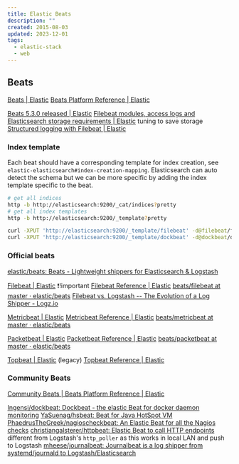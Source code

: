 ```yaml
---
title: Elastic Beats
description: ""
created: 2015-08-03
updated: 2023-12-01
tags:
  - elastic-stack
  - web
---
```


## Beats

[Beats | Elastic](https://www.elastic.co/products/beats)
[Beats Platform Reference | Elastic](https://www.elastic.co/guide/en/beats/libbeat/current/index.html)

[Beats 5.3.0 released | Elastic](https://www.elastic.co/blog/beats-5-3-0-released)
[Filebeat modules, access logs and Elasticsearch storage requirements | Elastic](https://www.elastic.co/blog/filebeat-modiles-access-logs-and-elasticsearch-storage-requirements) tuning to save storage
[Structured logging with Filebeat | Elastic](https://www.elastic.co/blog/structured-logging-filebeat)

### Index template

Each beat should have a corresponding template for index creation, see `elastic-elasticsearch#index-creation-mapping`.
Elasticsearch can auto detect the schema but we can be more specific by adding the index template specific to the beat.

```sh
# get all indices
http -b http://elasticsearch:9200/_cat/indices?pretty
# get all index templates
http -b http://elasticsearch:9200/_template?pretty

curl -XPUT 'http://elasticsearch:9200/_template/filebeat' -d@filebeat/filebeat.template.json
curl -XPUT 'http://elasticsearch:9200/_template/dockbeat' -d@dockbeat/dockbeat.template.json
```

### Official beats

[elastic/beats: Beats - Lightweight shippers for Elasticsearch & Logstash](https://github.com/elastic/beats)

[Filebeat | Elastic](https://www.elastic.co/products/beats/filebeat) ❗!important
[Filebeat Reference | Elastic](https://www.elastic.co/guide/en/beats/filebeat/current/index.html)
[beats/filebeat at master · elastic/beats](https://github.com/elastic/beats/tree/master/filebeat)
[Filebeat vs. Logstash -- The Evolution of a Log Shipper - Logz.io](https://logz.io/blog/filebeat-vs-logstash/)

[Metricbeat | Elastic](https://www.elastic.co/downloads/beats/metricbeat)
[Metricbeat Reference | Elastic](https://www.elastic.co/guide/en/beats/metricbeat/current/index.html)
[beats/metricbeat at master · elastic/beats](https://github.com/elastic/beats/tree/master/metricbeat)

[Packetbeat | Elastic](https://www.elastic.co/products/beats/packetbeat)
[Packetbeat Reference | Elastic](https://www.elastic.co/guide/en/beats/packetbeat/current/index.html)
[beats/packetbeat at master · elastic/beats](https://github.com/elastic/beats/tree/master/packetbeat)

[Topbeat | Elastic](https://www.elastic.co/products/beats/topbeat) (legacy)
[Topbeat Reference | Elastic](https://www.elastic.co/guide/en/beats/topbeat/current/index.html)

### Community Beats

[Community Beats | Beats Platform Reference | Elastic](https://www.elastic.co/guide/en/beats/libbeat/master/community-beats.html)

[Ingensi/dockbeat: Dockbeat - the elastic Beat for docker daemon monitoring](https://github.com/Ingensi/dockbeat)
[YaSuenag/hsbeat: Beat for Java HotSpot VM](https://github.com/YaSuenag/hsbeat)
[PhaedrusTheGreek/nagioscheckbeat: An Elastic Beat for all the Nagios checks](https://github.com/PhaedrusTheGreek/nagioscheckbeat)
[christiangalsterer/httpbeat: Elastic Beat to call HTTP endpoints](https://github.com/christiangalsterer/httpbeat) different from Logstash's `http_poller` as this works in local LAN and push to Logstash
[mheese/journalbeat: Journalbeat is a log shipper from systemd/journald to Logstash/Elasticsearch](https://github.com/mheese/journalbeat)

